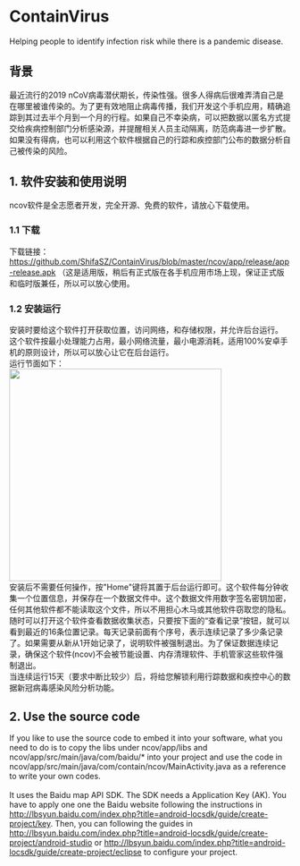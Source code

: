 # ContainVirus
Helping people to identify infection risk while there is a pandemic disease.

## 背景
最近流行的2019 nCoV病毒潜伏期长，传染性强。很多人得病后很难弄清自己是在哪里被谁传染的。为了更有效地阻止病毒传播，我们开发这个手机应用，精确追踪到其过去半个月到一个月的行程。如果自己不幸染病，可以把数据以匿名方式提交给疾病控制部门分析感染源，并提醒相关人员主动隔离，防范病毒进一步扩散。如果没有得病，也可以利用这个软件根据自己的行踪和疾控部门公布的数据分析自己被传染的风险。

## 1. 软件安装和使用说明
ncov软件是全志愿者开发，完全开源、免费的软件，请放心下载使用。
### 1.1 下载
下载链接：https://github.com/ShifaSZ/ContainVirus/blob/master/ncov/app/release/app-release.apk
（这是适用版，稍后有正式版在各手机应用市场上现，保证正式版和临时版兼任，所以可以放心使用。

### 1.2 安装运行
安装时要给这个软件打开获取位置，访问网络，和存储权限，并允许后台运行。<br/>
这个软件按最小处理能力占用，最小网络流量，最小电源消耗，适用100%安卓手机的原则设计，所以可以放心让它在后台运行。<br/>
运行节面如下：<br/>
<img src="https://user-images.githubusercontent.com/33550059/73868681-e6fc5b80-4816-11ea-8d7e-310ee2471d4e.png" width="380">
<br/>安装后不需要任何操作，按"Home"键将其置于后台运行即可。这个软件每分钟收集一个位置信息，并保存在一个数据文件中。这个数据文件用数字签名密钥加密，任何其他软件都不能读取这个文件，所以不用担心木马或其他软件窃取您的隐私。<br/>
随时可以打开这个软件查看数据收集状态，只要按下面的“查看记录”按钮，就可以看到最近的16条位置记录。每天记录前面有个序号，表示连续记录了多少条记录了。如果需要从新从1开始记录了，说明软件被强制退出。为了保证数据连续记录，确保这个软件(ncov)不会被节能设置、内存清理软件、手机管家这些软件强制退出。<br/>
当连续运行15天（要求中断比较少）后，将给您解锁利用行踪数据和疾控中心的数据新冠病毒感染风险分析功能。<br/>

## 2. Use the source code
If you like to use the source code to embed it into your software, what you need to do is to copy the libs under ncov/app/libs and ncov/app/src/main/java/com/baidu/* into your project and use the code in ncov/app/src/main/java/com/contain/ncov/MainActivity.java as a reference to write your own codes. <br/><br/>
It uses the Baidu map API SDK. The SDK needs a Application Key (AK). You have to apply one one the Baidu website following the instructions in http://lbsyun.baidu.com/index.php?title=android-locsdk/guide/create-project/key. Then, you can following the guides in http://lbsyun.baidu.com/index.php?title=android-locsdk/guide/create-project/android-studio or http://lbsyun.baidu.com/index.php?title=android-locsdk/guide/create-project/eclipse to configure your project.
